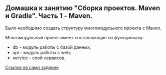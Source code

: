 ## Домашка к занятию "Сборка проектов. Maven и Gradle". Часть 1 - Maven.

Было неободимо создать структуру многомодульного проекта с Maven.

Многомодульный проект имеет составляющие по функционалу:
- db - модуль работы с базой данных;
- api - модуль работы с web;
- service - слой сервисов.

[Ссылка на само задание](https://github.com/netology-code/jd-homeworks/blob/master/builders/task1/README.md)
